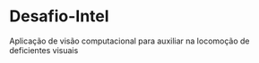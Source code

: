 # Desafio-Intel

Aplicação de visão computacional para auxiliar na locomoção de deficientes visuais
